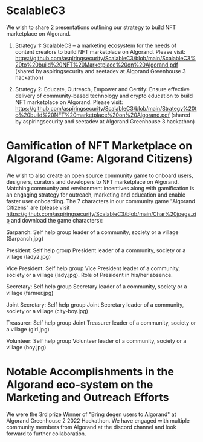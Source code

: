 # ScalableC3

We wish to share 2 presentations outlining our strategy to build NFT marketplace on Algorand.

1. Strategy 1: ScalableC3 – a marketing ecosystem for the needs of content creators to build NFT marketplace on Algorand. Please visit: https://github.com/aspiringsecurity/ScalableC3/blob/main/ScalableC3%20to%20build%20NFT%20Marketplace%20on%20Algorand.pdf (shared by aspiringsecurity and seetadev at Algorand Greenhouse 3 hackathon)

2. Strategy 2: Educate, Outreach, Empower and Certify: Ensure effective delivery of community-based technology and crypto education to build NFT marketplace on Algorand. Please visit: https://github.com/aspiringsecurity/ScalableC3/blob/main/Strategy%20to%20build%20NFT%20marketplace%20on%20Algorand.pdf (shared by aspiringsecurity and seetadev at Algorand Greenhouse 3 hackathon)

# Gamification of NFT Marketplace on Algorand (Game: Algorand Citizens)

We wish to also create an open source community game to onboard users, designers, curators and developers to NFT marketplace on Algorand. Matching community and environment incentives along with gamification is an engaging strategy for outreach, marketing and education and enable faster user onboarding. The 7 characters in our community game "Algorand Citizens" are (please visit https://github.com/aspiringsecurity/ScalableC3/blob/main/Char%20jpegs.zip and download the game characters):

Sarpanch: Self help group leader of a community, society or a village (Sarpanch.jpg)

President: Self help group President leader of a community, society or a village (lady2.jpg)

Vice President: Self help group Vice President leader of a community, society or a village (lady.jpg). Role of President in his/her absence.

Secretary: Self help group Secretary leader of a community, society or a village (farmer.jpg)

Joint Secretary: Self help group Joint Secretary leader of a community, society or a village (city-boy.jpg)

Treasurer: Self help group Joint Treasurer leader of a community, society or a village (girl.jpg)

Volunteer: Self help group Volunteer leader of a community, society or a village (boy.jpg)



# Notable Accomplishments in the Algorand eco-system on the Marketing and Outreach Efforts

We were the 3rd prize Winner of "Bring degen users to Algorand" at Algorand Greenhouse 2  2022 Hackathon. We have engaged with multiple community members from Algorand at the discord channel and look forward to further collaboration.
